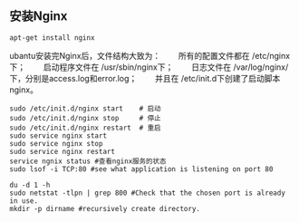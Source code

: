 ## 安装Nginx

```shell
apt-get install nginx
```

ubantu安装完Nginx后，文件结构大致为：
　　所有的配置文件都在 /etc/nginx下；
　　启动程序文件在 /usr/sbin/nginx下；
　　日志文件在 /var/log/nginx/下，分别是access.log和error.log；
　　并且在  /etc/init.d下创建了启动脚本nginx。

```shell
sudo /etc/init.d/nginx start    # 启动
sudo /etc/init.d/nginx stop     # 停止
sudo /etc/init.d/nginx restart  # 重启
sudo service nginx start
sudo service nginx stop
sudo service nginx restart
service ngnix status #查看nginx服务的状态
sudo lsof -i TCP:80 #see what application is listening on port 80
```

```shell
du -d 1 -h
sudo netstat -tlpn | grep 800 #Check that the chosen port is already in use.
mkdir -p dirname #recursively create directory.
```
